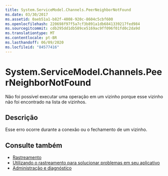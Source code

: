 ```yaml
---
title: System.ServiceModel.Channels.PeerNeighborNotFound
ms.date: 03/30/2017
ms.assetid: 0aeb51a1-b82f-4008-920c-8604c5cbf600
ms.openlocfilehash: 220698f97f5a7cf3b891a1db6841339217fed984
ms.sourcegitcommit: cdb295dd1db589ce5169ac9ff096f01fd0c2da9d
ms.translationtype: MT
ms.contentlocale: pt-BR
ms.lasthandoff: 06/09/2020
ms.locfileid: "84577416"
---
```

# <a name="systemservicemodelchannelspeerneighbornotfound"></a>System.ServiceModel.Channels.PeerNeighborNotFound
Não foi possível executar uma operação em um vizinho porque esse vizinho não foi encontrado na lista de vizinhos.  
  
## <a name="description"></a>Descrição  
 Esse erro ocorre durante a conexão ou o fechamento de um vizinho.  
  
## <a name="see-also"></a>Consulte também

- [Rastreamento](index.md)
- [Utilizando o rastreamento para solucionar problemas em seu aplicativo](using-tracing-to-troubleshoot-your-application.md)
- [Administração e diagnóstico](../index.md)
